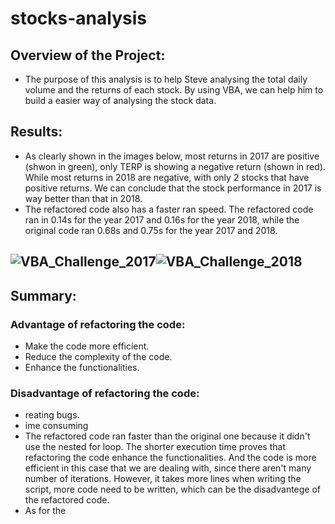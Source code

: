 # stocks-analysis
## Overview of the Project:
  - The purpose of this analysis is to help Steve analysing the total daily volume and the returns of each stock. By using VBA, we can help him to build a easier way of analysing the stock data.
## Results:
  - As clearly shown in the images below, most returns in 2017 are positive (shwon in green), only TERP is showing a negative return (shown in red). While most returns in 2018 are negative, with only 2 stocks that have positive returns. We can conclude that the stock performance in 2017 is way better than that in 2018.
  - The refactored code also has a faster ran speed. The refactored code ran in 0.14s for the year 2017 and 0.16s for the year 2018, while the original code ran 0.68s and 0.75s for the year 2017 and 2018.
  ## ![VBA_Challenge_2017](https://user-images.githubusercontent.com/82785321/116954941-0ebeb700-ac46-11eb-93fd-525fe71dcf76.png)![VBA_Challenge_2018](https://user-images.githubusercontent.com/82785321/116954943-10887a80-ac46-11eb-8fa8-83241f05e637.png)
## Summary:
  ### Advantage of refactoring the code:
  - Make the code more efficient. 
  - Reduce the complexity of the code. 
  - Enhance the functionalities.
  ### Disadvantage of refactoring the code:
  - reating bugs.
  - ime consuming
  - The refactored code ran faster than the original one because it didn't use the nested for loop. The shorter execution time proves that refactoring the code enhance the functionalities. And the code is more efficient in this case that we are dealing with, since there aren't many number of iterations. However, it takes more lines when writing the script, more code need to be written, which can be the disadvantege of the refactored code.
  - As for the 
  
